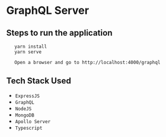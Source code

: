 # GraphQL Server

## Steps to run the application

```
   yarn install
   yarn serve

   Open a browser and go to http://localhost:4000/graphql
```

## Tech Stack Used

- `ExpressJS`
- `GraphQL`
- `NodeJS`
- `MongoDB`
- `Apollo Server`
- `Typescript`
